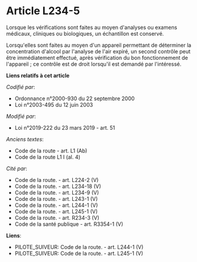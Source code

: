 # Article L234-5

Lorsque les vérifications sont faites au moyen d'analyses ou examens médicaux, cliniques ou biologiques, un échantillon est
conservé.

Lorsqu'elles sont faites au moyen d'un appareil permettant de déterminer la concentration d'alcool par l'analyse de l'air
expiré, un second contrôle peut être immédiatement effectué, après vérification du bon fonctionnement de l'appareil ; ce
contrôle est de droit lorsqu'il est demandé par l'intéressé.

**Liens relatifs à cet article**

_Codifié par_:

  - Ordonnance n°2000-930 du 22 septembre 2000
  - Loi n°2003-495 du 12 juin 2003

_Modifié par_:

  - Loi n°2019-222 du 23 mars 2019 - art. 51

_Anciens textes_:

  - Code de la route - art. L1 (Ab)
  - Code de la route L1 I (al. 4)

_Cité par_:

  - Code de la route. - art. L224-2 (V)
  - Code de la route. - art. L234-18 (V)
  - Code de la route. - art. L234-9 (V)
  - Code de la route. - art. L243-1 (V)
  - Code de la route. - art. L244-1 (V)
  - Code de la route. - art. L245-1 (V)
  - Code de la route. - art. R234-3 (V)
  - Code de la santé publique - art. R3354-1 (V)

**Liens**:

  - PILOTE_SUIVEUR: Code de la route. - art. L244-1 (V)
  - PILOTE_SUIVEUR: Code de la route. - art. L245-1 (V)
